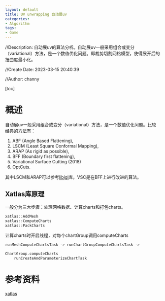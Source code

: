 ```yaml
---
layout: default
title: UV unwrapping 自动展uv
categories:
- Algorithm
tags:
- Game
---
```

//Description: 自动展uv的算法分析。自动展uv一般采用组合或变分（variational）方法，是一个数值优化问题。即裁剪切割网格模型，使得展开后的扭曲度最小化。

//Create Date: 2023-03-15 20:40:39

//Author: channy

[toc]

# 概述  
自动展uv一般采用组合或变分（variational）方法，是一个数值优化问题。比较经典的方法有：
1. ABF (Angle Based Flattening), 
2. LSCM (Least Square Conformal Mapping), 
3. ARAP (As rigid as possible), 
4. BFF (Boundary first flattening), 
5. Variational Surface Cutting (2018)
6. OptCuts.

其中LSCM和ARAP可以参考[libigl](https://libigl.github.io/)库，VSC是在BFF上进行改进的算法。

## Xatlas库原理  
一般分为三大步骤：处理网格数据、计算charts和打包charts。
```c++
xatlas::AddMesh
xatlas::ComputeCharts
xatlas::PackCharts
```
计算charts时开启线程，对每个chartGroup调用computeCharts
```c++
runMeshComputeChartsTask -> runChartGroupComputeChartsTask -> 
```

```c++
ChartGroup.computeCharts
	runCreateAndParameterizeChartTask
```

# 参考资料
[xatlas](https://github.com/jpcy/xatlas)
